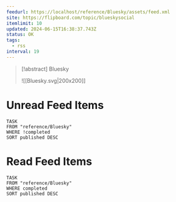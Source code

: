 ```yaml
---
feedurl: https://localhost/reference/Bluesky/assets/feed.xml
site: https://flipboard.com/topic/blueskysocial
itemlimit: 10
updated: 2024-06-15T16:38:37.743Z
status: OK
tags:
  - rss
interval: 19
---
```


> [!abstract] Bluesky
> 
>
> ![[Bluesky.svg|200x200]]
# Unread Feed Items
~~~dataview
TASK
FROM "reference/Bluesky"
WHERE !completed
SORT published DESC
~~~

# Read Feed Items
~~~dataview
TASK
FROM "reference/Bluesky"
WHERE completed
SORT published DESC
~~~
